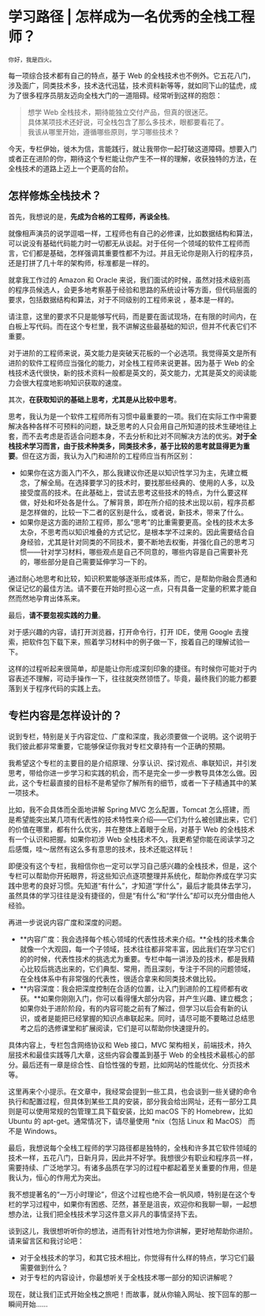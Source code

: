 # 学习路径 | 怎样成为一名优秀的全栈工程师？

    你好，我是四火。

每一项综合技术都有自己的特点，基于 Web 的全栈技术也不例外。它五花八门，涉及面广，同类技术多，技术迭代迅猛，技术资料新等等，就如同下山的猛虎，成为了很多程序员朋友迈向全栈大门的一道阻碍。经常听到这样的抱怨：

> 想学 Web 全栈技术，期待能独立交付产品，但真的很迷茫。  
> 具体某项技术还好说，可全栈包含了那么多技术，眼都要看花了。  
> 我该从哪里开始，遵循哪些原则，学习哪些技术？

今天，专栏伊始，徙木为信，言能践行，就让我带你一起打破这道障碍。想要入门或者正在进阶的你，期待这个专栏能让你产生不一样的理解，收获独特的方法，在全栈技术的道路上迈上一个更高的台阶。

## 怎样修炼全栈技术？

首先，我想说的是，**先成为合格的工程师，再谈全栈**。

就像相声演员的说学逗唱一样，工程师也有自己的必修课，比如数据结构和算法，可以说没有基础代码能力时一切都无从谈起。对于任何一个领域的软件工程师而言，它们都是基础，怎样强调其重要性都不为过。并且无论你是刚入行的程序员，还是打拼了几十年的架构师，标准都是一样的。

就拿我工作过的 Amazon 和 Oracle 来说，我们面试的时候，虽然对技术级别高的程序员候选人，会更多地考察基于经验和思路的系统设计等方面，但代码层面的要求，包括数据结构和算法，对于不同级别的工程师来说 ，基本是一样的。

请注意，这里的要求不只是能够写代码，而是要在面试现场，在有限的时间内，在白板上写代码。而在这个专栏里，我不讲解这些最基础的知识，但并不代表它们不重要。

对于进阶的工程师来说，英文能力是突破天花板的一个必选项。我觉得英文是所有进阶的软件工程师应当强化的能力，对全栈工程师来说更甚。因为基于 Web 的全栈技术迭代很快，新的技术资料一般都是英文的，英文能力，尤其是英文的阅读能力会很大程度地影响知识获取的速度。

其次，**在获取知识的基础上思考，尤其是从比较中思考**。

思考，我认为是一个软件工程师所有习惯中最重要的一项。我们在实际工作中需要解决各种各样不可预料的问题，缺乏思考的人只会用自己所知道的技术生硬地往上套，而不去考虑是否适合问题本身，不去分析和比对不同解决方法的优劣。**对于全栈技术学习而言，由于技术种类多，同类技术多，基于比较的思考就显得更为重要**。但在这方面，我认为入门和进阶的工程师应当有所区别：

*   如果你在这方面入门不久，那么我建议你还是以知识性学习为主，先建立概念，了解全局。在选择要学习的技术时，要找那些经典的、使用的人多，以及接受度高的技术。在此基础上，尝试去思考这些技术的特点，为什么要这样做，好处和坏处各是什么。了解背景，即在所介绍的技术出现以前，程序员都是怎样做的，比较一下二者的区别是什么，或者说，新技术，带来了什么。
*   如果你是这方面的进阶工程师，那么“思考”的比重需要更高。全栈的技术太多太杂，不思考而以知识堆叠的方式记忆，是根本学不过来的。因此需要结合自身经验，尤其是针对同类的不同技术，要不断地去权衡，并强化自己的思考习惯——针对学习材料，哪些观点是自己不同意的，哪些内容是自己需要补充的，哪些部分是自己需要延伸学习一下的。

通过耐心地思考和比较，知识积累能够逐渐形成体系，而它，是帮助你融会贯通和保证记忆的最佳方法。请不要在开始时担心这一点，只有具备一定量的积累才能自然而然地孕育出体系来。

最后，**请不要忽视实践的力量**。

对于感兴趣的内容，请打开浏览器，打开命令行，打开 IDE，使用 Google 去搜索，把软件包下载下来，照着学习材料中的例子做一下，按着自己的理解试验一下。

这样的过程听起来很简单，却是能让你形成深刻印象的捷径。有时候你可能对于内容表述不理解，可动手操作一下，往往就突然领悟了。毕竟，最终我们的能力都要落到关于程序代码的实践上去。

## 专栏内容是怎样设计的？

说到专栏，特别是关于内容定位、广度和深度，我必须要做一个说明。这个说明于我们彼此都非常重要，它能够保证你我对专栏文章持有一个正确的预期。

我希望这个专栏的主要目的是介绍原理、分享认识、探讨观点、串联知识，并引发思考，带给你进一步学习和实践的机会，而不是完全一步一步教导具体怎么做。因此，这个专栏最直接的目标不是希望你了解所有的细节，或者一下子精通其中的某一项技术。

比如，我不会具体而全面地讲解 Spring MVC 怎么配置，Tomcat 怎么搭建，而是希望能突出某几项有代表性的技术特性来介绍——它们为什么被创建出来，它们的价值在哪里，都有什么优劣，并在整体上着眼于全局，对基于 Web 的全栈技术有一个认识和把握。如果你初涉 Web 全栈技术不久，我更希望你能在阅读学习之后感慨，哇～居然有这么多有意思的技术，技术还能这样玩！

即便没有这个专栏，我相信你也一定可以学习自己感兴趣的全栈技术，但是，这个专栏可以帮助你开拓眼界，将这些知识点逐项整理并系统化，帮助你养成在学习实践中思考的良好习惯。先知道“有什么”，才知道“学什么”，最后才能具体去学习，虽然具体的学习往往是没有捷径的，但是“有什么”和“学什么”却可以充分借由他人经验。

再进一步说说内容广度和深度的问题。

*   **内容广度：我会选择每个核心领域的代表性技术来介绍。**全栈的技术集合就像一个大观园，每一个子领域，技术往往都非常丰富，因此我们在学习它们的的时候，代表性技术的挑选尤为重要。专栏中每一讲涉及的技术，都是我精心比较后挑选出来的，它们典型、常用，而且深刻，专注于不同的问题领域，在全栈体系中有非常强的代表性，很适合拿来和同类技术做比较。
*   **内容深度：我会把深度控制在合适的位置，让入门到进阶的工程师都有收获。**如果你刚刚入门，你可以看得懂大部分内容，并产生兴趣、建立概念；如果你处于进阶阶段，有的内容可能之前有了解过，但学习以后会有新的认识，或者是能把已经掌握的知识点串联起来。同时，请尽可能不要略过总结思考之后的选修课堂和扩展阅读，它们是可以帮助你快速提升的。

具体内容上，专栏包含网络协议和 Web 接口，MVC 架构相关，前端技术，持久层技术和最佳实践等几大章，这些内容会覆盖到基于 Web 的全栈技术最核心的部分。最后还有一章是综合性、自恰性强的专题，比如网站的性能优化、分页技术等。

这里再来个小提示。在文章中，我经常会提到一些工具，也会谈到一些关键的命令执行和配置过程，但具体到某些工具的安装，部分我会给出网址，还有一部分工具则是可以使用常规的包管理工具下载安装，比如 macOS 下的 Homebrew，比如 Ubuntu 的 apt-get。通常情况下，请尽量使用 \*nix（包括 Linux 和 MacOS） 而不是 Windows。

最后，我想说每个全栈工程师的学习路径都是独特的，全栈和许多其它软件领域的技术一样，五花八门，日新月异，因此并不好学。我想很少有职业和程序员一样，需要持续、广泛地学习。有诸多品质在学习的过程中都起着至关重要的作用，但是我认为，恒心的作用尤为突出。

我不想提著名的“一万小时理论”，但这个过程也绝不会一帆风顺，特别是在这个专栏的学习过程中，如果你有困惑、茫然，甚至是沮丧，欢迎你和我聊一聊，一起想想办法，让我们把全栈技术学习这件意义非凡的事情坚持下去。

谈到这儿，我很想听听你的想法，进而有针对性地为你讲解，更好地帮助你进阶。请来留言区和我讨论吧：

*   对于全栈技术的学习，和其它技术相比，你觉得有什么样的特点，学习它们最需要做到什么？
*   对于专栏的内容设计，你最想听关于全栈技术哪一部分的知识讲解呢？

现在，就让我们正式开始全栈之旅吧！而故事，就从你输入网址、按下回车的那一瞬间开始……
    
